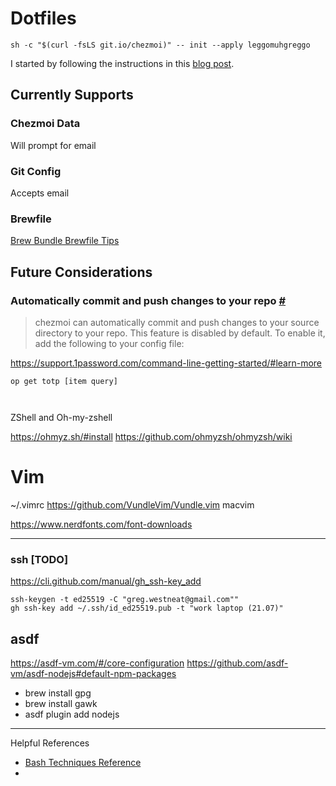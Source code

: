 # Dotfiles

```
sh -c "$(curl -fsLS git.io/chezmoi)" -- init --apply leggomuhgreggo
```

I started by following the instructions in this [blog post](https://www.moncefbelyamani.com/automating-the-setup-of-a-new-mac-with-all-your-apps-preferences-and-development-tools/).

## Currently Supports

### Chezmoi Data

Will prompt for email

### Git Config

Accepts email

### Brewfile

[Brew Bundle Brewfile Tips](https://gist.github.com/ChristopherA/a579274536aab36ea9966f301ff14f3f)

## Future Considerations

### Automatically commit and push changes to your repo [#](https://www.chezmoi.io/docs/how-to/#automatically-commit-and-push-changes-to-your-repo)

> chezmoi can automatically commit and push changes to your source directory to your repo. This feature is disabled by default. To enable it, add the following to your config file:

<!--
TODO:

- setup node
- ssh
- aliases
- VSCode

Aliases
https://github.com/renemarc/dotfiles/blob/master/dot_bash_aliases

macos
https://github.com/twpayne/dotfiles/blob/master/run_once_after_90-configure-darwin.sh.tmpl
https://github.com/mathiasbynens/dotfiles/blob/main/.macos
https://github.com/paulmillr/dotfiles/blob/master/etc/macos-settings.sh




# Reference Implementations
https://github.com/renemarc/dotfiles
https://github.com/mathiasbynens/dotfiles
https://github.com/twpayne/dotfiles/
https://github.com/Amar1729/dotfiles

# Apps to try
https://github.com/asdf-vm/asdf
https://github.com/koekeishiya/yabai



-->

https://support.1password.com/command-line-getting-started/#learn-more

```
op get totp [item query]



```

ZShell and Oh-my-zshell

https://ohmyz.sh/#install
https://github.com/ohmyzsh/ohmyzsh/wiki

# Vim

~/.vimrc
https://github.com/VundleVim/Vundle.vim
macvim

https://www.nerdfonts.com/font-downloads

---

### ssh [TODO]

https://cli.github.com/manual/gh_ssh-key_add

```
ssh-keygen -t ed25519 -C "greg.westneat@gmail.com""
gh ssh-key add ~/.ssh/id_ed25519.pub -t "work laptop (21.07)"
```

## asdf

https://asdf-vm.com/#/core-configuration
https://github.com/asdf-vm/asdf-nodejs#default-npm-packages

- brew install gpg
- brew install gawk
- asdf plugin add nodejs

---

Helpful References

- [Bash Techniques Reference](https://linuxize.com/post/bash-check-if-file-exists/)
-
